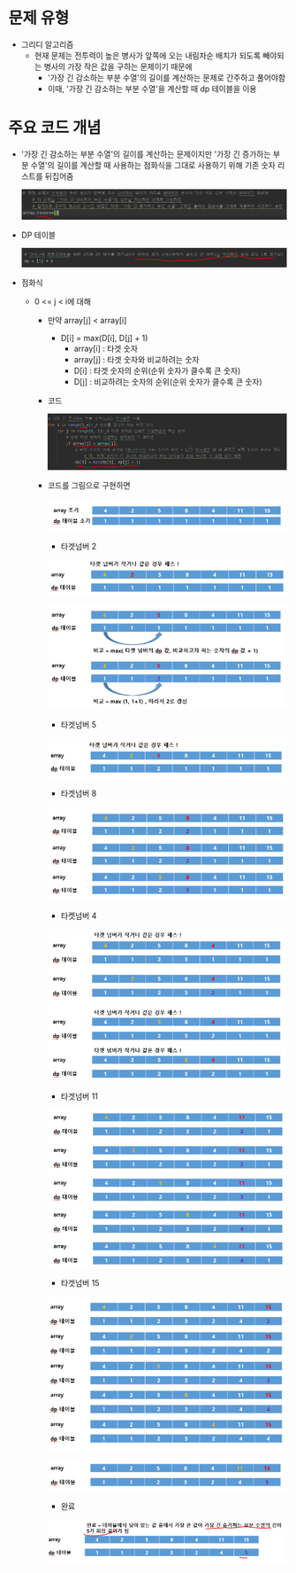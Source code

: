 # 문제 유형
- 그리디 알고리즘
  - 현재 문제는 전투력이 높은 병사가 앞쪽에 오는 내림차순 배치가 되도록 빼야되는 병사의 가장 작은 값을 구하는 문제이기 때문에
    - '가장 긴 감소하는 부분 수열'의 길이를 계산하는 문제로 간주하고 풀어야함 
    - 이때, '가장 긴 감소하는 부분 수열'을 계산할 때 dp 테이블을 이용 
  
# 주요 코드 개념 
- '가장 긴 감소하는 부분 수열'의 길이를 계산하는 문제이지만 '가장 긴 증가하는 부분 수열'의 길이를 계산할 때 사용하는 점화식을 그대로 사용하기 위해 기존 숫자 리스트를 뒤집어줌

  ![img_20.png](img_20.png)

- DP 테이블

  ![img_19.png](img_19.png)

- 점화식 
  - 0 <= j < i에 대해 
    - 만약 array[j] < array[i]
      - D[i] = max(D[i], D[j] + 1)
        - array[i] : 타겟 숫자
        - array[j] : 타겟 숫자와 비교하려는 숫자
        - D[i] : 타겟 숫자의 순위(순위 숫자가 클수록 큰 숫자)
        - D[j] : 비교하려는 숫자의 순위(순위 숫자가 클수록 큰 숫자)

    - 코드
    
        ![img_8.png](img_8.png)
    
    - 코드를 그림으로 구현하면
      
        ![img_9.png](img_9.png)
        
        - 타겟넘버 2
      
        ![img_10.png](img_10.png)

        ![img_11.png](img_11.png)

        - 타겟넘버 5
      
        ![img_12.png](img_12.png)

        - 타겟넘버 8
      
        ![img_13.png](img_13.png)
        
        - 타켓넘버 4
      
        ![img_14.png](img_14.png)

        - 타겟넘버 11
      
        ![img_15.png](img_15.png)

        - 타겟넘버 15
    
        ![img_16.png](img_16.png)

        ![img_17.png](img_17.png)

        - 완료
        
        ![img_18.png](img_18.png)